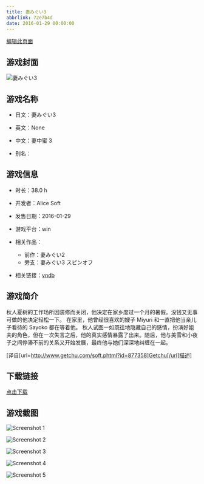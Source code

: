 ```yaml
---
title: 妻みぐい3
abbrlink: 72e7b4d
date: 2016-01-29 00:00:00
---
```

[编辑此页面](https://github.com/ACG-3/ADV3-source/blob/main/source/_posts/games/%E5%A6%BB%E3%81%BF%E3%81%90%E3%81%843.md)

## 游戏封面

![妻みぐい3](https://pan.timero.xyz/d/onedrive/img_lib_001/%E5%A6%BB%E3%81%BF%E3%81%90%E3%81%843_cover.avif)


## 游戏名称

- 日文：妻みぐい3
- 英文：None
- 中文：妻中蜜 3

- 别名：


## 游戏信息

- 时长：38.0 h
- 开发者：Alice Soft
- 发售日期：2016-01-29
- 游戏平台：win
- 相关作品：
   - 前作：妻みぐい2
   - 旁支：妻みぐい3 スピンオフ

- 相关链接：[vndb](https://vndb.org/v18486)


## 游戏简介

秋人夏树的工作场所因装修而关闭，他决定在家乡度过一个月的暑假。没钱又无事可做的他决定轻松一下。
在家里，他曾经很喜欢的嫂子 Miyuri 和一直把他当亲儿子看待的 Sayoko 都在等着他。
秋人试图一如既往地隐藏自己的感情，扮演好姐夫的角色，但在一次失言之后，他的真实感情暴露了出来。随后，他与美雪和小夜子之间停滞不前的关系又开始发展，最终他与她们深深地纠缠在一起。

[译自[url=http://www.getchu.com/soft.phtml?id=877358]Getchu[/url]描述]


## 下载链接

[点击下载](https://pan.timero.xyz/onedrive/adv_lib_001/%E5%A6%BB%E3%81%BF%E3%81%90%E3%81%843)


## 游戏截图


![Screenshot 1](https://pan.timero.xyz/d/onedrive/img_lib_001/%E5%A6%BB%E3%81%BF%E3%81%90%E3%81%843_Screenshot_1.avif)

![Screenshot 2](https://pan.timero.xyz/d/onedrive/img_lib_001/%E5%A6%BB%E3%81%BF%E3%81%90%E3%81%843_Screenshot_2.avif)

![Screenshot 3](https://pan.timero.xyz/d/onedrive/img_lib_001/%E5%A6%BB%E3%81%BF%E3%81%90%E3%81%843_Screenshot_3.avif)

![Screenshot 4](https://pan.timero.xyz/d/onedrive/img_lib_001/%E5%A6%BB%E3%81%BF%E3%81%90%E3%81%843_Screenshot_4.avif)

![Screenshot 5](https://pan.timero.xyz/d/onedrive/img_lib_001/%E5%A6%BB%E3%81%BF%E3%81%90%E3%81%843_Screenshot_5.avif)

